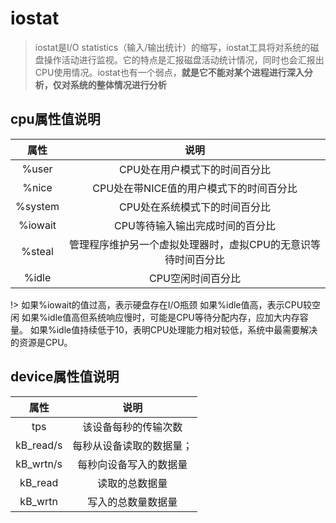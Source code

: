 # iostat

> iostat是I/O statistics（输入/输出统计）的缩写，iostat工具将对系统的磁盘操作活动进行监视。它的特点是汇报磁盘活动统计情况，同时也会汇报出CPU使用情况。iostat也有一个弱点，**就是它不能对某个进程进行深入分析，仅对系统的整体情况进行分析**



## cpu属性值说明

|属性|说明	|
|:---:|:---:|
|%user|CPU处在用户模式下的时间百分比|
|%nice|CPU处在带NICE值的用户模式下的时间百分比|
|%system|CPU处在系统模式下的时间百分比|
|%iowait|CPU等待输入输出完成时间的百分比|
|%steal|管理程序维护另一个虚拟处理器时，虚拟CPU的无意识等待时间百分比|
|%idle|CPU空闲时间百分比|

!> 如果%iowait的值过高，表示硬盘存在I/O瓶颈
如果%idle值高，表示CPU较空闲
如果%idle值高但系统响应慢时，可能是CPU等待分配内存，应加大内存容量。
如果%idle值持续低于10，表明CPU处理能力相对较低，系统中最需要解决的资源是CPU。

## device属性值说明

|属性|说明	|
|:---:|:---:|
| tps |该设备每秒的传输次数|
|kB_read/s|每秒从设备读取的数据量；|
|kB_wrtn/s|每秒向设备写入的数据量|
|kB_read|读取的总数据量|
|kB_wrtn|写入的总数量数据量|
